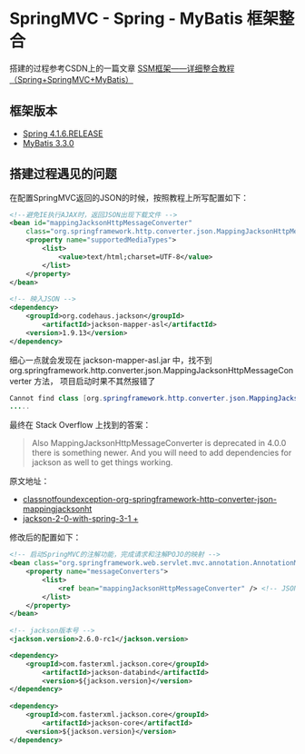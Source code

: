 # SpringMVC - Spring - MyBatis 框架整合

搭建的过程参考CSDN上的一篇文章 [SSM框架——详细整合教程（Spring+SpringMVC+MyBatis）](http://blog.csdn.net/zhshulin/article/details/37956105?utm_source=tuicool)


## 框架版本
- [Spring 4.1.6.RELEASE](http://repo.springsource.org/libs-release-local/org/springframework/spring/)
- [MyBatis 3.3.0](https://github.com/mybatis)

## 搭建过程遇见的问题

在配置SpringMVC返回的JSON的时候，按照教程上所写配置如下：
```xml
<!--避免IE执行AJAX时，返回JSON出现下载文件 -->  
<bean id="mappingJacksonHttpMessageConverter"  
    class="org.springframework.http.converter.json.MappingJacksonHttpMessageConverter">  
    <property name="supportedMediaTypes">  
        <list>  
            <value>text/html;charset=UTF-8</value>  
        </list>  
    </property>  
</bean>
    
<!-- 映入JSON -->  
<dependency>  
    <groupId>org.codehaus.jackson</groupId>  
        <artifactId>jackson-mapper-asl</artifactId>  
    <version>1.9.13</version>  
</dependency>
```

细心一点就会发现在 jackson-mapper-asl.jar 中，找不到org.springframework.http.converter.json.MappingJacksonHttpMessageConverter 方法，
项目启动时果不其然报错了

```java
Cannot find class [org.springframework.http.converter.json.MappingJacksonHttpMessageConverte‌​‌​r] for bean with name 'mappingJacksonHttpMessageConverter' defined in class path resource [spring-mvc.xml]; 
.....
```

最终在 Stack Overflow 上找到的答案：

> Also MappingJacksonHttpMessageConverter is deprecated in 4.0.0 there is something newer. And you will need to add dependencies for jackson as well to get things working.

原文地址：

- [classnotfoundexception-org-springframework-http-converter-json-mappingjacksonht](http://stackoverflow.com/questions/20969722/classnotfoundexception-org-springframework-http-converter-json-mappingjacksonht)
- [jackson-2-0-with-spring-3-1 +](http://stackoverflow.com/questions/10420040/jackson-2-0-with-spring-3-1/13435703#13435703)

修改后的配置如下：

```xml
<!-- 启动SpringMVC的注解功能，完成请求和注解POJO的映射 -->  
<bean class="org.springframework.web.servlet.mvc.annotation.AnnotationMethodHandlerAdapter">  
    <property name="messageConverters">  
        <list>  
            <ref bean="mappingJacksonHttpMessageConverter" /> <!-- JSON转换器 -->  
        </list>  
    </property>  
</bean>
   
<!-- jackson版本号 -->
<jackson.version>2.6.0-rc1</jackson.version>

<dependency>
    <groupId>com.fasterxml.jackson.core</groupId>
        <artifactId>jackson-databind</artifactId>
        <version>${jackson.version}</version>
</dependency>
    
<dependency>
    <groupId>com.fasterxml.jackson.core</groupId>
        <artifactId>jackson-core</artifactId>
    <version>${jackson.version}</version>
</dependency>
```
